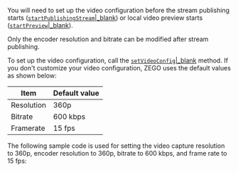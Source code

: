 <div class="mk-warning">

You will need to set up the video configuration before the stream publishing starts ([`startPublishingStream`\|_blank](@startPublishingStream)) or local video preview starts ([`startPreview`\|_blank](@startPreview)).

Only the encoder resolution and bitrate can be modified after stream publishing. 

</div>


To set up the video configuration, call the [`setVideoConfig`\|_blank](@setVideoConfig-ZegoExpressEngine) method. If you don't customize your video configuration, ZEGO uses the default values as shown below:

|Item|Default value|
|-|-|
|Resolution|360p|
|Bitrate| 600 kbps|
|Framerate|15 fps|


The following sample code is used for setting the video capture resolution to 360p, encoder resolution to 360p, bitrate to 600 kbps, and frame rate to 15 fps:







